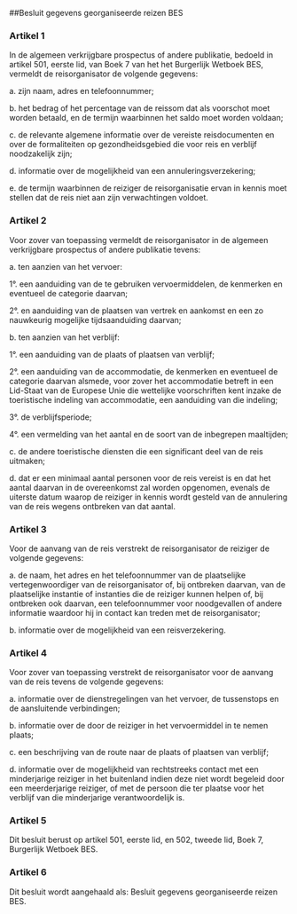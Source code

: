 <meta http-equiv='Content-Type' content='text/html; charset=utf-8' />

##Besluit gegevens georganiseerde reizen BES

### Artikel  1  

In de algemeen verkrijgbare prospectus of andere publikatie, bedoeld in artikel 501, eerste lid, van Boek 7 van het het Burgerlijk Wetboek BES, vermeldt de reisorganisator de volgende gegevens: 

a. zijn naam, adres en telefoonnummer;  

b. het bedrag of het percentage van de reissom dat als voorschot moet worden betaald, en de termijn waarbinnen het saldo moet worden voldaan;  

c. de relevante algemene informatie over de vereiste reisdocumenten en over de formaliteiten op gezondheidsgebied die voor reis en verblijf noodzakelijk zijn;  

d. informatie over de mogelijkheid van een annuleringsverzekering;  

e. de termijn waarbinnen de reiziger de reisorganisatie ervan in kennis moet stellen dat de reis niet aan zijn verwachtingen voldoet.   

### Artikel  2  

Voor zover van toepassing vermeldt de reisorganisator in de algemeen verkrijgbare prospectus of andere publikatie tevens: 

a. ten aanzien van het vervoer: 

1°. een aanduiding van de te gebruiken vervoermiddelen, de kenmerken en eventueel de categorie daarvan;  

2°. en aanduiding van de plaatsen van vertrek en aankomst en een zo nauwkeurig mogelijke tijdsaanduiding daarvan;    

b. ten aanzien van het verblijf: 

1°. een aanduiding van de plaats of plaatsen van verblijf;  

2°. een aanduiding van de accommodatie, de kenmerken en eventueel de categorie daarvan alsmede, voor zover het accommodatie betreft in een Lid-Staat van de Europese Unie die wettelijke voorschriften kent inzake de toeristische indeling van accommodatie, een aanduiding van die indeling;  

3°. de verblijfsperiode;  

4°. een vermelding van het aantal en de soort van de inbegrepen maaltijden;    

c. de andere toeristische diensten die een significant deel van de reis uitmaken;  

d. dat er een minimaal aantal personen voor de reis vereist is en dat het aantal daarvan in de overeenkomst zal worden opgenomen, evenals de uiterste datum waarop de reiziger in kennis wordt gesteld van de annulering van de reis wegens ontbreken van dat aantal.   

### Artikel  3  

Voor de aanvang van de reis verstrekt de reisorganisator de reiziger de volgende gegevens: 

a. de naam, het adres en het telefoonnummer van de plaatselijke vertegenwoordiger van de reisorganisator of, bij ontbreken daarvan, van de plaatselijke instantie of instanties die de reiziger kunnen helpen of, bij ontbreken ook daarvan, een telefoonnummer voor noodgevallen of andere informatie waardoor hij in contact kan treden met de reisorganisator;  

b. informatie over de mogelijkheid van een reisverzekering.   

### Artikel  4  

Voor zover van toepassing verstrekt de reisorganisator voor de aanvang van de reis tevens de volgende gegevens: 

a. informatie over de dienstregelingen van het vervoer, de tussenstops en de aansluitende verbindingen;  

b. informatie over de door de reiziger in het vervoermiddel in te nemen plaats;  

c. een beschrijving van de route naar de plaats of plaatsen van verblijf;  

d. informatie over de mogelijkheid van rechtstreeks contact met een minderjarige reiziger in het buitenland indien deze niet wordt begeleid door een meerderjarige reiziger, of met de persoon die ter plaatse voor het verblijf van die minderjarige verantwoordelijk is.   

### Artikel  5  

Dit besluit berust op artikel 501, eerste lid, en 502, tweede lid, Boek 7, Burgerlijk Wetboek BES. 

### Artikel  6  

Dit besluit wordt aangehaald als: Besluit gegevens georganiseerde reizen BES. 
